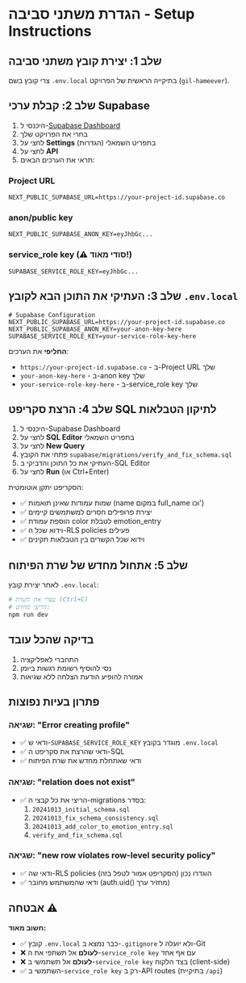 # הגדרת משתני סביבה - Setup Instructions

## שלב 1: יצירת קובץ משתני סביבה

צרי קובץ בשם `.env.local` בתיקייה הראשית של הפרויקט (`gil-hameever`).

## שלב 2: קבלת ערכי Supabase

1. היכנסי ל-[Supabase Dashboard](https://supabase.com/dashboard)
2. בחרי את הפרויקט שלך
3. לחצי על **Settings** (הגדרות) בתפריט השמאלי
4. לחצי על **API**
5. תראי את הערכים הבאים:

### Project URL
```
NEXT_PUBLIC_SUPABASE_URL=https://your-project-id.supabase.co
```

### anon/public key
```
NEXT_PUBLIC_SUPABASE_ANON_KEY=eyJhbGc...
```

### service_role key (⚠️ סודי מאוד!)
```
SUPABASE_SERVICE_ROLE_KEY=eyJhbGc...
```

## שלב 3: העתיקי את התוכן הבא לקובץ `.env.local`

```env
# Supabase Configuration
NEXT_PUBLIC_SUPABASE_URL=https://your-project-id.supabase.co
NEXT_PUBLIC_SUPABASE_ANON_KEY=your-anon-key-here
SUPABASE_SERVICE_ROLE_KEY=your-service-role-key-here
```

**החליפי** את הערכים:
- `https://your-project-id.supabase.co` - ב-Project URL שלך
- `your-anon-key-here` - ב-anon key שלך
- `your-service-role-key-here` - ב-service_role key שלך

## שלב 4: הרצת סקריפט SQL לתיקון הטבלאות

1. היכנסי ל-Supabase Dashboard
2. לחצי על **SQL Editor** בתפריט השמאלי
3. לחצי על **New Query**
4. פתחי את הקובץ `supabase/migrations/verify_and_fix_schema.sql`
5. העתיקי את כל התוכן והדביקי ב-SQL Editor
6. לחצי על **Run** (או Ctrl+Enter)

הסקריפט יתקן אוטומטית:
- ✅ שמות עמודות שאינן תואמות (name במקום full_name וכו')
- ✅ יצירת פרופילים חסרים למשתמשים קיימים
- ✅ הוספת עמודת color לטבלת emotion_entry
- ✅ וידוא שכל ה-RLS policies פעילים
- ✅ וידוא שכל הקשרים בין הטבלאות תקינים

## שלב 5: אתחול מחדש של שרת הפיתוח

לאחר יצירת קובץ `.env.local`:

```bash
# עצרי את השרת (Ctrl+C)
# הריצי מחדש:
npm run dev
```

## בדיקה שהכל עובד

1. התחברי לאפליקציה
2. נסי להוסיף רשומת רגשות ביומן
3. אמורה להופיע הודעת הצלחה ללא שגיאות

## פתרון בעיות נפוצות

### שגיאה: "Error creating profile"
- ✅ ודאי ש-`SUPABASE_SERVICE_ROLE_KEY` מוגדר בקובץ `.env.local`
- ✅ ודאי שהרצת את סקריפט ה-SQL
- ✅ ודאי שאתחלת מחדש את שרת הפיתוח

### שגיאה: "relation does not exist"
- ✅ הריצי את כל קבצי ה-migrations בסדר:
  1. `20241013_initial_schema.sql`
  2. `20241013_fix_schema_consistency.sql`
  3. `20241013_add_color_to_emotion_entry.sql`
  4. `verify_and_fix_schema.sql`

### שגיאה: "new row violates row-level security policy"
- ✅ ודאי שה-RLS policies הוגדרו נכון (הסקריפט אמור לטפל בזה)
- ✅ ודאי שהמשתמש מחובר (auth.uid() מחזיר ערך)

## אבטחה ⚠️

**חשוב מאוד:**
- ✅ קובץ `.env.local` כבר נמצא ב-`.gitignore` ולא יועלה ל-Git
- ❌ **לעולם** אל תשתפי את ה-`service_role key` עם אף אחד
- ❌ **לעולם** אל תשתמשי ב-`service_role key` בצד הלקוח (client-side)
- ✅ השתמשי ב-`service_role key` רק ב-API routes (בתיקיית `/api`)



